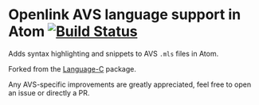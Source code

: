 # Openlink AVS language support in Atom [![Build Status](https://travis-ci.org/batjko/language-avs.svg?branch=master)](https://travis-ci.org/batjko/language-avs)

Adds syntax highlighting and snippets to AVS `.mls` files in Atom.

Forked from the [Language-C](http://github.com/atom/language-c) package.

Any AVS-specific improvements are greatly appreciated, feel free to open an issue or directly a PR.
